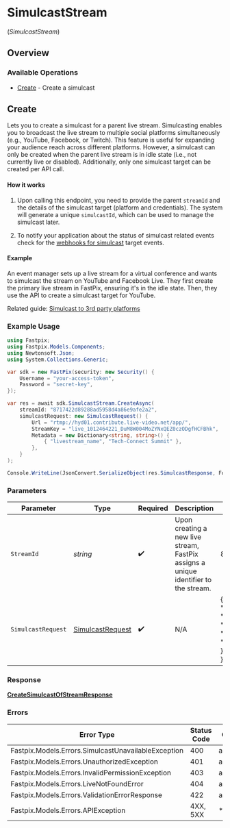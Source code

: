 # SimulcastStream
(*SimulcastStream*)

## Overview

### Available Operations

* [Create](#create) - Create a simulcast

## Create

Lets you to create a simulcast for a parent live stream. Simulcasting enables you to broadcast the live stream to multiple social platforms simultaneously (e.g., YouTube, Facebook, or Twitch). This feature is useful for expanding your audience reach across different platforms. However, a simulcast can only be created when the parent live stream is in idle state (i.e., not currently live or disabled). Additionally, only one simulcast target can be created per API call. 
#### How it works

1. Upon calling this endpoint, you need to provide the parent `streamId` and the details of the simulcast target (platform and credentials). The system will generate a unique `simulcastId`, which can be used to manage the simulcast later. 

2. To notify your application about the status of simulcast related events check for the <a href="https://docs.fastpix.io/docs/webhooks-collection#simulcast-target-events">webhooks for simulcast</a> target events. 

#### Example
An event manager sets up a live stream for a virtual conference and wants to simulcast the stream on YouTube and Facebook Live. They first create the primary live stream in FastPix, ensuring it's in the idle state. Then, they use the API to create a simulcast target for YouTube. 

Related guide: <a href="https://docs.fastpix.io/docs/simulcast-to-3rd-party-platforms">Simulcast to 3rd party platforms</a>

### Example Usage

<!-- UsageSnippet language="csharp" operationID="create-simulcast-of-stream" method="post" path="/live/streams/{streamId}/simulcast" -->
```csharp
using Fastpix;
using Fastpix.Models.Components;
using Newtonsoft.Json;
using System.Collections.Generic;

var sdk = new FastPix(security: new Security() {
    Username = "your-access-token",
    Password = "secret-key",
});

var res = await sdk.SimulcastStream.CreateAsync(
    streamId: "8717422d89288ad5958d4a86e9afe2a2",
    simulcastRequest: new SimulcastRequest() {
        Url = "rtmp://hyd01.contribute.live-video.net/app/",
        StreamKey = "live_1012464221_DuM8W004MoZYNxQEZ0czODgfHCFBhk",
        Metadata = new Dictionary<string, string>() {
            { "livestream_name", "Tech-Connect Summit" },
        },
    }
);

Console.WriteLine(JsonConvert.SerializeObject(res.SimulcastResponse, Formatting.Indented) ?? "null");
```

### Parameters

| Parameter                                                                                                                                                                         | Type                                                                                                                                                                              | Required                                                                                                                                                                          | Description                                                                                                                                                                       | Example                                                                                                                                                                           |
| --------------------------------------------------------------------------------------------------------------------------------------------------------------------------------- | --------------------------------------------------------------------------------------------------------------------------------------------------------------------------------- | --------------------------------------------------------------------------------------------------------------------------------------------------------------------------------- | --------------------------------------------------------------------------------------------------------------------------------------------------------------------------------- | --------------------------------------------------------------------------------------------------------------------------------------------------------------------------------- |
| `StreamId`                                                                                                                                                                        | *string*                                                                                                                                                                          | :heavy_check_mark:                                                                                                                                                                | Upon creating a new live stream, FastPix assigns a unique identifier to the stream.                                                                                               | 8717422d89288ad5958d4a86e9afe2a2                                                                                                                                                  |
| `SimulcastRequest`                                                                                                                                                                | [SimulcastRequest](../../Models/Components/SimulcastRequest.md)                                                                                                                   | :heavy_check_mark:                                                                                                                                                                | N/A                                                                                                                                                                               | {<br/>"url": "rtmp://hyd01.contribute.live-video.net/app/",<br/>"streamKey": "live_1012464221_DuM8W004MoZYNxQEZ0czODgfHCFBhk",<br/>"metadata": {<br/>"livestream_name": "Tech-Connect Summit"<br/>}<br/>} |

### Response

**[CreateSimulcastOfStreamResponse](../../Models/Requests/CreateSimulcastOfStreamResponse.md)**

### Errors

| Error Type                                          | Status Code                                         | Content Type                                        |
| --------------------------------------------------- | --------------------------------------------------- | --------------------------------------------------- |
| Fastpix.Models.Errors.SimulcastUnavailableException | 400                                                 | application/json                                    |
| Fastpix.Models.Errors.UnauthorizedException         | 401                                                 | application/json                                    |
| Fastpix.Models.Errors.InvalidPermissionException    | 403                                                 | application/json                                    |
| Fastpix.Models.Errors.LiveNotFoundError             | 404                                                 | application/json                                    |
| Fastpix.Models.Errors.ValidationErrorResponse       | 422                                                 | application/json                                    |
| Fastpix.Models.Errors.APIException                  | 4XX, 5XX                                            | \*/\*                                               |
